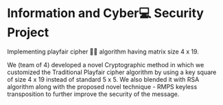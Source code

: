 # Information and Cyber💻 Security Project
Implementing playfair cipher 🐱‍💻 algorithm having matrix size 4 x 19.

We (team of 4) developed a novel Cryptographic method in which we customized the Traditional Playfair cipher algorithm by using a key square of size 4 x 19 instead of standard 5 x 5. We also blended it with RSA algorithm along with the proposed novel technique - RMPS keyless transposition to further improve the security of the message.
